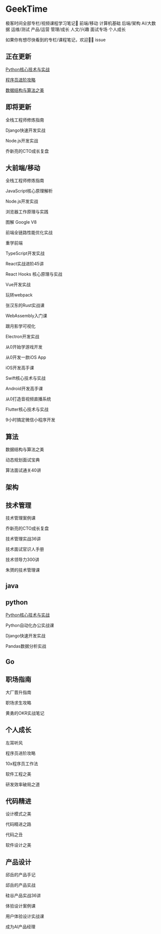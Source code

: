 # GeekTime
极客时间全部专栏/视频课程学习笔记📒  前端/移动 计算机基础 后端/架构 AI/大数据 运维/测试 产品/运营 管理/成长 人文/兴趣 面试专场 个人成长

如果你有想尽快看到的专栏/课程笔记，欢迎👏🏻 issue 

## 正在更新

[Python核心技术与实战](https://github.com/fltenwall/GeekTime/blob/main/src/Python%E6%A0%B8%E5%BF%83%E6%8A%80%E6%9C%AF%E4%B8%8E%E5%AE%9E%E6%88%98/%E7%9B%AE%E5%BD%95.md)

[程序员进阶攻略](https://github.com/fltenwall/GeekTime/blob/main/src/%E7%A8%8B%E5%BA%8F%E5%91%98%E8%BF%9B%E9%98%B6%E6%94%BB%E7%95%A5/%E7%9B%AE%E5%BD%95.md)

[数据结构与算法之美]()

## 即将更新

全栈工程师修炼指南

Django快速开发实战

Node.js开发实战

乔新亮的CTO成长复盘



## 大前端/移动

全栈工程师修炼指南

JavaScript核心原理解析

Node.js开发实战

浏览器工作原理与实践

图解 Google V8

前端全链路性能优化实战

重学前端

TypeScript开发实战

React实战进阶45讲

React Hooks 核心原理与实战

Vue开发实战

玩转webpack

张汉东的Rust实战课

WebAssembly入门课

跟月影学可视化

Electron开发实战

从0开始学游戏开发

从0开发一款iOS App

iOS开发高手课

Swift核心技术与实战

Android开发高手课

从0打造音视频直播系统

Flutter核心技术与实战

9小时搞定微信小程序开发

## 算法

数据结构与算法之美

动态规划面试宝典

算法面试通关40讲

## 架构



## 技术管理

技术管理案例课

乔新亮的CTO成长复盘

技术管理实战36讲

技术面试官识人手册

技术领导力300讲

朱赟的技术管理课



## java



## python

[Python核心技术与实战](https://github.com/fltenwall/GeekTime/blob/main/src/Python%E6%A0%B8%E5%BF%83%E6%8A%80%E6%9C%AF%E4%B8%8E%E5%AE%9E%E6%88%98/%E5%9F%BA%E7%A1%80%E7%AF%87.md)

Python自动化办公实战课

Django快速开发实战

Pandas数据分析实战


## Go



## 职场指南

大厂晋升指南

职场求生攻略

黄勇的OKR实战笔记


## 个人成长

左耳听风

程序员进阶攻略

10x程序员工作法

软件工程之美

研发效率破局之道

## 代码精进

设计模式之美

代码精进之路

代码之丑

软件设计之美

## 产品设计

邱岳的产品手记

邱岳的产品实战

硅谷产品实战36讲

体验设计案例课

用户体验设计实战课

成为AI产品经理




